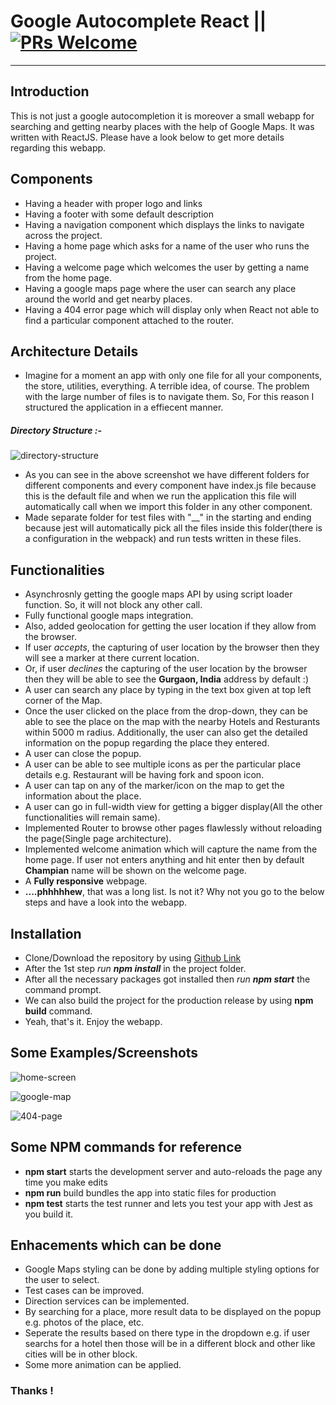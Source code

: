 # Google Autocomplete React || [![PRs Welcome](https://img.shields.io/badge/PRs-welcome-brightgreen.svg)](https://github.com/harman6666/google-autocomplete-react)
------------

Introduction
------------

This is not just a google autocompletion it is moreover a small webapp for searching and getting nearby places with the help of Google Maps. It was written with ReactJS. Please have a look below to get more details regarding this webapp.
 
Components
------------
- Having a header with proper logo and links
- Having a footer with some default description
- Having a navigation component which displays the links to navigate across the project.
- Having a home page which asks for a name of the user who runs the project.
- Having a welcome page which welcomes the user by getting a name from the home page.
- Having a google maps page where the user can search any place around the world and get nearby places.
- Having a 404 error page which will display only when React not able to find a particular component attached to the router.

Architecture Details
------------
- Imagine for a moment an app with only one file for all your components, the store, utilities, everything.
A terrible idea, of course. The problem with the large number of files is to navigate them.
So, For this reason I structured the application in a effiecent manner.
##### Directory Structure :-
![directory-structure](https://s17.postimg.cc/hk9wkwl8v/Quandoo4.png)

- As you can see in the above screenshot we have different folders for different components and every component have index.js file because this is the default file and when we run the application this file will automatically call when we import this folder in any other component.
- Made separate folder for test files with "__" in the starting and ending because jest will automatically pick all the files inside this folder(there is a configuration in the webpack) and run tests written in these files. 

Functionalities
------------

- Asynchrosnly getting the google maps API by using script loader function. So, it will not block any other call.
- Fully functional google maps integration.
- Also, added geolocation for getting the user location if they allow from the browser.
- If user *accepts*, the capturing of user location by the browser then they will see a marker at there current location.
- Or, if user *declines* the capturing of the user location by the browser then they will be able to see the __Gurgaon, India__ address by default :)
- A user can search any place by typing in the text box given at top left corner of the Map.
- Once the user clicked on the place from the drop-down, they can be able to see the place on the map with the nearby Hotels and Resturants within 5000 m radius. Additionally, the user can also get the detailed information on the popup regarding the place they entered.
- A user can close the popup.
- A user can be able to see multiple icons as per the particular place details e.g. Restaurant will be having fork and spoon icon.
- A user can tap on any of the marker/icon on the map to get the information about the place.
- A user can go in full-width view for getting a bigger display(All the other functionalities will remain same).
- Implemented Router to browse other pages flawlessly without reloading the page(Single page architecture).
- Implemented welcome animation which will capture the name from the home page. If user not enters anything and hit enter then by default __Champian__ name will be shown on the welcome page.
- A __Fully responsive__ webpage.
- __​....​phhhhhew__, that was a long list. Is not it? Why not you go to the below steps and have a look into the webapp.

Installation
-------------

- Clone/Download the repository by using [Github Link](https://github.com/harman6666/google-autocomplete-react.git)
- After the 1st step _run __npm install___ in the project folder.
- After all the necessary packages got installed then _run __npm start___ the command prompt.
- We can also build the project for the production release by using __npm build__ command.
- Yeah, that's it. Enjoy the webapp.

Some Examples/Screenshots
-----------

![home-screen](https://s17.postimg.cc/imk33fwcf/Quandoo1.png)

![google-map](https://s17.postimg.cc/f2y5dn927/Quandoo3.png)

![404-page](https://s17.postimg.cc/baemxk6b3/Quandoo5.png)


Some NPM commands for reference
---------------

- __npm start__ starts the development server and auto-reloads the page any time you make edits
- __npm run__ build bundles the app into static files for production
- __npm test__ starts the test runner and lets you test your app with Jest as you build it.

Enhacements which can be done
----------------

- Google Maps styling can be done by adding multiple styling options for the user to select.
- Test cases can be improved.
- Direction services can be implemented.
- By searching for a place, more result data to be displayed on the popup e.g. photos of the place, etc.
- Seperate the results based on there type in the dropdown e.g. if user searchs for a hotel then those will be in a different block and other like cities will be in other block.
- Some more animation can be applied.


### Thanks !




